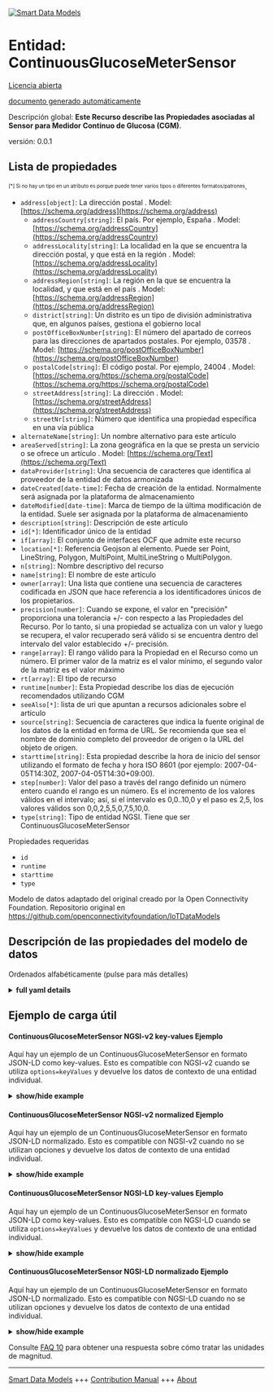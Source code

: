 <!-- 10-Header -->  
[![Smart Data Models](https://smartdatamodels.org/wp-content/uploads/2022/01/SmartDataModels_logo.png "Logo")](https://smartdatamodels.org)  
Entidad: ContinuousGlucoseMeterSensor  
=====================================<!-- /10-Header -->  
<!-- 15-License -->  
[Licencia abierta](https://github.com/smart-data-models//dataModel.OCF/blob/master/ContinuousGlucoseMeterSensor/LICENSE.md)  
[documento generado automáticamente](https://docs.google.com/presentation/d/e/2PACX-1vTs-Ng5dIAwkg91oTTUdt8ua7woBXhPnwavZ0FxgR8BsAI_Ek3C5q97Nd94HS8KhP-r_quD4H0fgyt3/pub?start=false&loop=false&delayms=3000#slide=id.gb715ace035_0_60)  
<!-- /15-License -->  
<!-- 20-Description -->  
Descripción global: **Este Recurso describe las Propiedades asociadas al Sensor para Medidor Continuo de Glucosa (CGM)**.  
versión: 0.0.1  
<!-- /20-Description -->  
<!-- 30-PropertiesList -->  

## Lista de propiedades  

<sup><sub>[*] Si no hay un tipo en un atributo es porque puede tener varios tipos o diferentes formatos/patrones</sub></sup>.  
- `address[object]`: La dirección postal  . Model: [https://schema.org/address](https://schema.org/address)	- `addressCountry[string]`: El país. Por ejemplo, España  . Model: [https://schema.org/addressCountry](https://schema.org/addressCountry)  
	- `addressLocality[string]`: La localidad en la que se encuentra la dirección postal, y que está en la región  . Model: [https://schema.org/addressLocality](https://schema.org/addressLocality)  
	- `addressRegion[string]`: La región en la que se encuentra la localidad, y que está en el país  . Model: [https://schema.org/addressRegion](https://schema.org/addressRegion)  
	- `district[string]`: Un distrito es un tipo de división administrativa que, en algunos países, gestiona el gobierno local    
	- `postOfficeBoxNumber[string]`: El número del apartado de correos para las direcciones de apartados postales. Por ejemplo, 03578  . Model: [https://schema.org/postOfficeBoxNumber](https://schema.org/postOfficeBoxNumber)  
	- `postalCode[string]`: El código postal. Por ejemplo, 24004  . Model: [https://schema.org/https://schema.org/postalCode](https://schema.org/https://schema.org/postalCode)  
	- `streetAddress[string]`: La dirección  . Model: [https://schema.org/streetAddress](https://schema.org/streetAddress)  
	- `streetNr[string]`: Número que identifica una propiedad específica en una vía pública    
- `alternateName[string]`: Un nombre alternativo para este artículo  - `areaServed[string]`: La zona geográfica en la que se presta un servicio o se ofrece un artículo  . Model: [https://schema.org/Text](https://schema.org/Text)- `dataProvider[string]`: Una secuencia de caracteres que identifica al proveedor de la entidad de datos armonizada  - `dateCreated[date-time]`: Fecha de creación de la entidad. Normalmente será asignada por la plataforma de almacenamiento  - `dateModified[date-time]`: Marca de tiempo de la última modificación de la entidad. Suele ser asignada por la plataforma de almacenamiento  - `description[string]`: Descripción de este artículo  - `id[*]`: Identificador único de la entidad  - `if[array]`: El conjunto de interfaces OCF que admite este recurso  - `location[*]`: Referencia Geojson al elemento. Puede ser Point, LineString, Polygon, MultiPoint, MultiLineString o MultiPolygon.  - `n[string]`: Nombre descriptivo del recurso  - `name[string]`: El nombre de este artículo  - `owner[array]`: Una lista que contiene una secuencia de caracteres codificada en JSON que hace referencia a los identificadores únicos de los propietarios.  - `precision[number]`: Cuando se expone, el valor en "precisión" proporciona una tolerancia +/- con respecto a las Propiedades del Recurso. Por lo tanto, si una propiedad se actualiza con un valor y luego se recupera, el valor recuperado será válido si se encuentra dentro del intervalo del valor establecido +/- precisión.  - `range[array]`: El rango válido para la Propiedad en el Recurso como un número. El primer valor de la matriz es el valor mínimo, el segundo valor de la matriz es el valor máximo  - `rt[array]`: El tipo de recurso  - `runtime[number]`: Esta Propiedad describe los días de ejecución recomendados utilizando CGM  - `seeAlso[*]`: lista de uri que apuntan a recursos adicionales sobre el artículo  - `source[string]`: Secuencia de caracteres que indica la fuente original de los datos de la entidad en forma de URL. Se recomienda que sea el nombre de dominio completo del proveedor de origen o la URL del objeto de origen.  - `starttime[string]`: Esta propiedad describe la hora de inicio del sensor utilizando el formato de fecha y hora ISO 8601 (por ejemplo: 2007-04-05T14:30Z, 2007-04-05T14:30+09:00).  - `step[number]`: Valor del paso a través del rango definido un número entero cuando el rango es un número.  Es el incremento de los valores válidos en el intervalo; así, si el intervalo es 0,0..10,0 y el paso es 2,5, los valores válidos son 0,0,2,5,5,0,7,5,10,0.  - `type[string]`: Tipo de entidad NGSI. Tiene que ser ContinuousGlucoseMeterSensor  <!-- /30-PropertiesList -->  
<!-- 35-RequiredProperties -->  
Propiedades requeridas  
- `id`  - `runtime`  - `starttime`  - `type`  <!-- /35-RequiredProperties -->  
<!-- 40-RequiredProperties -->  
Modelo de datos adaptado del original creado por la Open Connectivity Foundation. Repositorio original en https://github.com/openconnectivityfoundation/IoTDataModels  
<!-- /40-RequiredProperties -->  
<!-- 50-DataModelHeader -->  
## Descripción de las propiedades del modelo de datos  
Ordenados alfabéticamente (pulse para más detalles)  
<!-- /50-DataModelHeader -->  
<!-- 60-ModelYaml -->  
<details><summary><strong>full yaml details</strong></summary>    
```yaml  
ContinuousGlucoseMeterSensor:    
  description: This Resource describes the Properties associated with Sensor for Continuous Glucose Meter (CGM).    
  properties:    
    address:    
      description: The mailing address    
      properties:    
        addressCountry:    
          description: 'The country. For example, Spain'    
          type: string    
          x-ngsi:    
            model: https://schema.org/addressCountry    
            type: Property    
        addressLocality:    
          description: 'The locality in which the street address is, and which is in the region'    
          type: string    
          x-ngsi:    
            model: https://schema.org/addressLocality    
            type: Property    
        addressRegion:    
          description: 'The region in which the locality is, and which is in the country'    
          type: string    
          x-ngsi:    
            model: https://schema.org/addressRegion    
            type: Property    
        district:    
          description: 'A district is a type of administrative division that, in some countries, is managed by the local government'    
          type: string    
          x-ngsi:    
            type: Property    
        postOfficeBoxNumber:    
          description: 'The post office box number for PO box addresses. For example, 03578'    
          type: string    
          x-ngsi:    
            model: https://schema.org/postOfficeBoxNumber    
            type: Property    
        postalCode:    
          description: 'The postal code. For example, 24004'    
          type: string    
          x-ngsi:    
            model: https://schema.org/https://schema.org/postalCode    
            type: Property    
        streetAddress:    
          description: The street address    
          type: string    
          x-ngsi:    
            model: https://schema.org/streetAddress    
            type: Property    
        streetNr:    
          description: Number identifying a specific property on a public street    
          type: string    
          x-ngsi:    
            type: Property    
      type: object    
      x-ngsi:    
        model: https://schema.org/address    
        type: Property    
    alternateName:    
      description: An alternative name for this item    
      type: string    
      x-ngsi:    
        type: Property    
    areaServed:    
      description: The geographic area where a service or offered item is provided    
      type: string    
      x-ngsi:    
        model: https://schema.org/Text    
        type: Property    
    dataProvider:    
      description: A sequence of characters identifying the provider of the harmonised data entity    
      type: string    
      x-ngsi:    
        type: Property    
    dateCreated:    
      description: Entity creation timestamp. This will usually be allocated by the storage platform    
      format: date-time    
      type: string    
      x-ngsi:    
        type: Property    
    dateModified:    
      description: Timestamp of the last modification of the entity. This will usually be allocated by the storage platform    
      format: date-time    
      type: string    
      x-ngsi:    
        type: Property    
    description:    
      description: A description of this item    
      type: string    
      x-ngsi:    
        type: Property    
    id:    
      anyOf:    
        - description: Identifier format of any NGSI entity    
          maxLength: 256    
          minLength: 1    
          pattern: ^[\w\-\.\{\}\$\+\*\[\]`|~^@!,:\\]+$    
          type: string    
          x-ngsi:    
            type: Property    
        - description: Identifier format of any NGSI entity    
          format: uri    
          type: string    
          x-ngsi:    
            type: Property    
      description: Unique identifier of the entity    
      x-ngsi:    
        type: Property    
    if:    
      description: The OCF Interface set supported by this Resource    
      items:    
        enum:    
          - oic.if.s    
          - oic.if.baseline    
        type: string    
      minItems: 1    
      readOnly: true    
      type: array    
      uniqueItems: true    
      x-ngsi:    
        type: Property    
    location:    
      description: 'Geojson reference to the item. It can be Point, LineString, Polygon, MultiPoint, MultiLineString or MultiPolygon'    
      oneOf:    
        - description: Geojson reference to the item. Point    
          properties:    
            bbox:    
              items:    
                type: number    
              minItems: 4    
              type: array    
            coordinates:    
              items:    
                type: number    
              minItems: 2    
              type: array    
            type:    
              enum:    
                - Point    
              type: string    
          required:    
            - type    
            - coordinates    
          title: GeoJSON Point    
          type: object    
          x-ngsi:    
            type: GeoProperty    
        - description: Geojson reference to the item. LineString    
          properties:    
            bbox:    
              items:    
                type: number    
              minItems: 4    
              type: array    
            coordinates:    
              items:    
                items:    
                  type: number    
                minItems: 2    
                type: array    
              minItems: 2    
              type: array    
            type:    
              enum:    
                - LineString    
              type: string    
          required:    
            - type    
            - coordinates    
          title: GeoJSON LineString    
          type: object    
          x-ngsi:    
            type: GeoProperty    
        - description: Geojson reference to the item. Polygon    
          properties:    
            bbox:    
              items:    
                type: number    
              minItems: 4    
              type: array    
            coordinates:    
              items:    
                items:    
                  items:    
                    type: number    
                  minItems: 2    
                  type: array    
                minItems: 4    
                type: array    
              type: array    
            type:    
              enum:    
                - Polygon    
              type: string    
          required:    
            - type    
            - coordinates    
          title: GeoJSON Polygon    
          type: object    
          x-ngsi:    
            type: GeoProperty    
        - description: Geojson reference to the item. MultiPoint    
          properties:    
            bbox:    
              items:    
                type: number    
              minItems: 4    
              type: array    
            coordinates:    
              items:    
                items:    
                  type: number    
                minItems: 2    
                type: array    
              type: array    
            type:    
              enum:    
                - MultiPoint    
              type: string    
          required:    
            - type    
            - coordinates    
          title: GeoJSON MultiPoint    
          type: object    
          x-ngsi:    
            type: GeoProperty    
        - description: Geojson reference to the item. MultiLineString    
          properties:    
            bbox:    
              items:    
                type: number    
              minItems: 4    
              type: array    
            coordinates:    
              items:    
                items:    
                  items:    
                    type: number    
                  minItems: 2    
                  type: array    
                minItems: 2    
                type: array    
              type: array    
            type:    
              enum:    
                - MultiLineString    
              type: string    
          required:    
            - type    
            - coordinates    
          title: GeoJSON MultiLineString    
          type: object    
          x-ngsi:    
            type: GeoProperty    
        - description: Geojson reference to the item. MultiLineString    
          properties:    
            bbox:    
              items:    
                type: number    
              minItems: 4    
              type: array    
            coordinates:    
              items:    
                items:    
                  items:    
                    items:    
                      type: number    
                    minItems: 2    
                    type: array    
                  minItems: 4    
                  type: array    
                type: array    
              type: array    
            type:    
              enum:    
                - MultiPolygon    
              type: string    
          required:    
            - type    
            - coordinates    
          title: GeoJSON MultiPolygon    
          type: object    
          x-ngsi:    
            type: GeoProperty    
      x-ngsi:    
        type: GeoProperty    
    n:    
      description: Friendly name of the Resource    
      maxLength: 64    
      readOnly: true    
      type: string    
      x-ngsi:    
        type: Property    
    name:    
      description: The name of this item    
      type: string    
      x-ngsi:    
        type: Property    
    owner:    
      description: A List containing a JSON encoded sequence of characters referencing the unique Ids of the owner(s)    
      items:    
        anyOf:    
          - description: Identifier format of any NGSI entity    
            maxLength: 256    
            minLength: 1    
            pattern: ^[\w\-\.\{\}\$\+\*\[\]`|~^@!,:\\]+$    
            type: string    
            x-ngsi:    
              type: Property    
          - description: Identifier format of any NGSI entity    
            format: uri    
            type: string    
            x-ngsi:    
              type: Property    
        description: Unique identifier of the entity    
        x-ngsi:    
          type: Property    
      type: array    
      x-ngsi:    
        type: Property    
    precision:    
      description: 'When exposed the value in ''precision'' provides a +/- tolerance against the Properties in the Resource. Thus if a Property is UPDATED to a value and that Property then RETRIEVED, the RETRIEVED value is valid if in the range of the set value +/- precision'    
      readOnly: true    
      type: number    
      x-ngsi:    
        type: Property    
    range:    
      description: 'The valid range for the Property in the Resource as a number. The first value in the array is the minimum value, the second value in the array is the maximum value'    
      items:    
        type: number    
      maxItems: 2    
      minItems: 2    
      readOnly: true    
      type: array    
      x-ngsi:    
        type: Property    
    rt:    
      description: The Resource Type    
      items:    
        enum:    
          - oic.r.cgm.sensor    
        type: string    
      minItems: 1    
      readOnly: true    
      type: array    
      uniqueItems: true    
      x-ngsi:    
        type: Property    
    runtime:    
      description: This Property describes the recommended runtime days using CGM    
      minimum: 0.0    
      readOnly: true    
      type: number    
      x-ngsi:    
        type: Property    
    seeAlso:    
      description: list of uri pointing to additional resources about the item    
      oneOf:    
        - items:    
            format: uri    
            type: string    
          minItems: 1    
          type: array    
        - format: uri    
          type: string    
      x-ngsi:    
        type: Property    
    source:    
      description: 'A sequence of characters giving the original source of the entity data as a URL. Recommended to be the fully qualified domain name of the source provider, or the URL to the source object'    
      type: string    
      x-ngsi:    
        type: Property    
    starttime:    
      description: 'This Property describes the Sensor start time using ISO 8601 datetime format (e.g: 2007-04-05T14:30Z, 2007-04-05T14:30+09:00)'    
      readOnly: true    
      type: string    
      x-ngsi:    
        type: Property    
    step:    
      description: 'Step value across the defined range an integer when the range is a number.  This is the increment for valid values across the range; so if range is 0.0..10.0 and step is 2.5 then valid values are 0.0,2.5,5.0,7.5,10.0'    
      readOnly: true    
      type: number    
      x-ngsi:    
        type: Property    
    type:    
      description: NGSI entity type. It has to be ContinuousGlucoseMeterSensor    
      enum:    
        - ContinuousGlucoseMeterSensor    
      type: string    
      x-ngsi:    
        type: Property    
  required:    
    - starttime    
    - runtime    
    - id    
    - type    
  type: object    
  x-derived-from: https://raw.githubusercontent.com/openconnectivityfoundation/IoTDataModels/master/ContinuousGlucoseMeterSensor.swagger.json    
  x-disclaimer: 'Redistribution and use in source and binary forms, with or without modification, are permitted  provided that the license conditions are met. Copyleft (c) 2022 Contributors to Smart Data Models Program'    
  x-license-url: https://github.com/smart-data-models/dataModel.OCF/blob/master/ContinuousGlucoseMeterSensor/LICENSE.md    
  x-model-schema: https://smart-data-models.github.io/dataModel.OCF/ContinuousGlucoseMeterSensor/schema.json    
  x-model-tags: OCF    
  x-version: 0.0.1    
```  
</details>    
<!-- /60-ModelYaml -->  
<!-- 70-MiddleNotes -->  
<!-- /70-MiddleNotes -->  
<!-- 80-Examples -->  
## Ejemplo de carga útil  
#### ContinuousGlucoseMeterSensor NGSI-v2 key-values Ejemplo  
Aquí hay un ejemplo de un ContinuousGlucoseMeterSensor en formato JSON-LD como key-values. Esto es compatible con NGSI-v2 cuando se utiliza `options=keyValues` y devuelve los datos de contexto de una entidad individual.  
<details><summary><strong>show/hide example</strong></summary>    
```json  
{  
    "id": "urn:ngsi-ld:ContinuousGlucoseMeterSensor:id:VMKL:33852976",  
    "dateCreated": "2023-10-19T16:11:52Z",  
    "dateModified": "1983-06-12T17:45:55Z",  
    "source": "Parent chance account to explain join shoulder. Clos",  
    "name": "Expert relationship important group. Spring order chair thought message. Article thing grow management very.",  
    "alternateName": "Sit mention fly above put. Bill glass win prevent less network always.",  
    "description": "Light record reason open. People generation large those technology. Represent process open down since long practice.",  
    "dataProvider": "Ability room around",  
    "owner": [  
        "urn:ngsi-ld:ContinuousGlucoseMeterSensor:items:OTAY:98259767",  
        "urn:ngsi-ld:ContinuousGlucoseMeterSensor:items:SRXB:50094831"  
    ],  
    "seeAlso": [  
        "urn:ngsi-ld:ContinuousGlucoseMeterSensor:items:YHNC:24340465"  
    ],  
    "location": {  
        "type": "Point",  
        "coordinates": [  
            30.97083,  
            138.893906  
        ]  
    },  
    "address": {  
        "streetAddress": "Indicate adult per gun something. Simply grow of good.",  
        "addressLocality": "Inde",  
        "addressRegion": "With our truth also small. Listen act nearly child available project small. Evening test dream size.",  
        "addressCountry": "Special TV put national baby hit organization. Hotel national wall despite truth kitchen spend.",  
        "postalCode": "Minute reduce success easy.",  
        "postOfficeBoxNumber": "Dinner push blood if.",  
        "streetNr": "Her both challenge over. Meeting enjoy else certa",  
        "district": "Military letter result whatever no this. Top really father professional environmental language."  
    },  
    "areaServed": "Street former concern use",  
    "starttime": "New accept throw within. Music region worry. Source far officer. Lose air site instead.",  
    "runtime": 985.3,  
    "rt": [  
        "oic.r.cgm.sensor"  
    ],  
    "n": "Others response contain usually mouth",  
    "if": [  
        "oic.if.baseline"  
    ],  
    "range": [  
        807.7,  
        294.6  
    ],  
    "step": 461.9,  
    "precision": 363.5,  
    "type": "ContinuousGlucoseMeterSensor"  
}  
```  
</details>  
#### ContinuousGlucoseMeterSensor NGSI-v2 normalized Ejemplo  
Aquí hay un ejemplo de un ContinuousGlucoseMeterSensor en formato JSON-LD normalizado. Esto es compatible con NGSI-v2 cuando no se utilizan opciones y devuelve los datos de contexto de una entidad individual.  
<details><summary><strong>show/hide example</strong></summary>    
```json  
{  
    "id": "urn:ngsi-ld:ContinuousGlucoseMeterSensor:id:VMKL:33852976",  
    "dateCreated": {  
        "type": "DateTime",  
        "value": "2023-10-19T16:11:52Z"  
    },  
    "dateModified": {  
        "type": "DateTime",  
        "value": "1983-06-12T17:45:55Z"  
    },  
    "source": {  
        "type": "Text",  
        "value": "Parent chance account to explain join shoulder. Clos"  
    },  
    "name": {  
        "type": "Text",  
        "value": "Expert relationship important group. Spring order chair thought message. Article thing grow management very."  
    },  
    "alternateName": {  
        "type": "Text",  
        "value": "Sit mention fly above put. Bill glass win prevent less network always."  
    },  
    "description": {  
        "type": "Text",  
        "value": "Light record reason open. People generation large those technology. Represent process open down since long practice."  
    },  
    "dataProvider": {  
        "type": "Text",  
        "value": "Ability room around"  
    },  
    "owner": {  
        "type": "StructuredValue",  
        "value": [  
            "urn:ngsi-ld:ContinuousGlucoseMeterSensor:items:OTAY:98259767",  
            "urn:ngsi-ld:ContinuousGlucoseMeterSensor:items:SRXB:50094831"  
        ]  
    },  
    "seeAlso": {  
        "type": "StructuredValue",  
        "value": [  
            "urn:ngsi-ld:ContinuousGlucoseMeterSensor:items:YHNC:24340465"  
        ]  
    },  
    "location": {  
        "type": "geo:json",  
        "value": {  
            "type": "Point",  
            "coordinates": [  
                30.97083,  
                138.893906  
            ]  
        }  
    },  
    "address": {  
        "type": "StructuredValue",  
        "value": {  
            "streetAddress": "Indicate adult per gun something. Simply grow of good.",  
            "addressLocality": "Inde",  
            "addressRegion": "With our truth also small. Listen act nearly child available project small. Evening test dream size.",  
            "addressCountry": "Special TV put national baby hit organization. Hotel national wall despite truth kitchen spend.",  
            "postalCode": "Minute reduce success easy.",  
            "postOfficeBoxNumber": "Dinner push blood if.",  
            "streetNr": "Her both challenge over. Meeting enjoy else certa",  
            "district": "Military letter result whatever no this. Top really father professional environmental language."  
        }  
    },  
    "areaServed": {  
        "type": "Text",  
        "value": "Street former concern use"  
    },  
    "starttime": {  
        "type": "Text",  
        "value": "New accept throw within. Music region worry. Source far officer. Lose air site instead."  
    },  
    "runtime": {  
        "type": "Number",  
        "value": 985.3  
    },  
    "rt": {  
        "type": "StructuredValue",  
        "value": [  
            "oic.r.cgm.sensor"  
        ]  
    },  
    "n": {  
        "type": "Text",  
        "value": "Others response contain usually mouth"  
    },  
    "if": {  
        "type": "StructuredValue",  
        "value": [  
            "oic.if.baseline"  
        ]  
    },  
    "range": {  
        "type": "StructuredValue",  
        "value": [  
            807.7,  
            294.6  
        ]  
    },  
    "step": {  
        "type": "Number",  
        "value": 461.9  
    },  
    "precision": {  
        "type": "Number",  
        "value": 363.5  
    },  
    "type": "ContinuousGlucoseMeterSensor"  
}  
```  
</details>  
#### ContinuousGlucoseMeterSensor NGSI-LD key-values Ejemplo  
Aquí hay un ejemplo de un ContinuousGlucoseMeterSensor en formato JSON-LD como key-values. Esto es compatible con NGSI-LD cuando se utiliza `options=keyValues` y devuelve los datos de contexto de una entidad individual.  
<details><summary><strong>show/hide example</strong></summary>    
```json  
{  
    "id": "urn:ngsi-ld:ContinuousGlucoseMeterSensor:id:VMKL:33852976",  
    "dateCreated": "2023-10-19T16:11:52Z",  
    "dateModified": "1983-06-12T17:45:55Z",  
    "source": "Parent chance account to explain join shoulder. Clos",  
    "name": "Expert relationship important group. Spring order chair thought message. Article thing grow management very.",  
    "alternateName": "Sit mention fly above put. Bill glass win prevent less network always.",  
    "description": "Light record reason open. People generation large those technology. Represent process open down since long practice.",  
    "dataProvider": "Ability room around",  
    "owner": [  
        "urn:ngsi-ld:ContinuousGlucoseMeterSensor:items:OTAY:98259767",  
        "urn:ngsi-ld:ContinuousGlucoseMeterSensor:items:SRXB:50094831"  
    ],  
    "seeAlso": [  
        "urn:ngsi-ld:ContinuousGlucoseMeterSensor:items:YHNC:24340465"  
    ],  
    "location": {  
        "type": "Point",  
        "coordinates": [  
            30.97083,  
            138.893906  
        ]  
    },  
    "address": {  
        "streetAddress": "Indicate adult per gun something. Simply grow of good.",  
        "addressLocality": "Inde",  
        "addressRegion": "With our truth also small. Listen act nearly child available project small. Evening test dream size.",  
        "addressCountry": "Special TV put national baby hit organization. Hotel national wall despite truth kitchen spend.",  
        "postalCode": "Minute reduce success easy.",  
        "postOfficeBoxNumber": "Dinner push blood if.",  
        "streetNr": "Her both challenge over. Meeting enjoy else certa",  
        "district": "Military letter result whatever no this. Top really father professional environmental language."  
    },  
    "areaServed": "Street former concern use",  
    "starttime": "New accept throw within. Music region worry. Source far officer. Lose air site instead.",  
    "runtime": 985.3,  
    "rt": [  
        "oic.r.cgm.sensor"  
    ],  
    "n": "Others response contain usually mouth",  
    "if": [  
        "oic.if.baseline"  
    ],  
    "range": [  
        807.7,  
        294.6  
    ],  
    "step": 461.9,  
    "precision": 363.5,  
    "type": "ContinuousGlucoseMeterSensor",  
    "@context": [  
        "https://smartdatamodels.org/context.jsonld"  
    ]  
}  
```  
</details>  
#### ContinuousGlucoseMeterSensor NGSI-LD normalizado Ejemplo  
Aquí hay un ejemplo de un ContinuousGlucoseMeterSensor en formato JSON-LD normalizado. Esto es compatible con NGSI-LD cuando no se utilizan opciones y devuelve los datos de contexto de una entidad individual.  
<details><summary><strong>show/hide example</strong></summary>    
```json  
{  
    "id": "urn:ngsi-ld:ContinuousGlucoseMeterSensor:id:VMKL:33852976",  
    "dateCreated": {  
        "type": "Property",  
        "value": {  
            "@type": "DateTime",  
            "@value": "2023-10-19T16:11:52Z"  
        }  
    },  
    "dateModified": {  
        "type": "Property",  
        "value": {  
            "@type": "DateTime",  
            "@value": "1983-06-12T17:45:55Z"  
        }  
    },  
    "source": {  
        "type": "Property",  
        "value": "Parent chance account to explain join shoulder. Clos"  
    },  
    "name": {  
        "type": "Property",  
        "value": "Expert relationship important group. Spring order chair thought message. Article thing grow management very."  
    },  
    "alternateName": {  
        "type": "Property",  
        "value": "Sit mention fly above put. Bill glass win prevent less network always."  
    },  
    "description": {  
        "type": "Property",  
        "value": "Light record reason open. People generation large those technology. Represent process open down since long practice."  
    },  
    "dataProvider": {  
        "type": "Property",  
        "value": "Ability room around"  
    },  
    "owner": {  
        "type": "Property",  
        "value": [  
            "urn:ngsi-ld:ContinuousGlucoseMeterSensor:items:OTAY:98259767",  
            "urn:ngsi-ld:ContinuousGlucoseMeterSensor:items:SRXB:50094831"  
        ]  
    },  
    "seeAlso": {  
        "type": "Property",  
        "value": [  
            "urn:ngsi-ld:ContinuousGlucoseMeterSensor:items:YHNC:24340465"  
        ]  
    },  
    "location": {  
        "type": "GeoProperty",  
        "value": {  
            "type": "Point",  
            "coordinates": [  
                30.97083,  
                138.893906  
            ]  
        }  
    },  
    "address": {  
        "type": "Property",  
        "value": {  
            "streetAddress": "Indicate adult per gun something. Simply grow of good.",  
            "addressLocality": "Inde",  
            "addressRegion": "With our truth also small. Listen act nearly child available project small. Evening test dream size.",  
            "addressCountry": "Special TV put national baby hit organization. Hotel national wall despite truth kitchen spend.",  
            "postalCode": "Minute reduce success easy.",  
            "postOfficeBoxNumber": "Dinner push blood if.",  
            "streetNr": "Her both challenge over. Meeting enjoy else certa",  
            "district": "Military letter result whatever no this. Top really father professional environmental language."  
        }  
    },  
    "areaServed": {  
        "type": "Property",  
        "value": "Street former concern use"  
    },  
    "starttime": {  
        "type": "Property",  
        "value": "New accept throw within. Music region worry. Source far officer. Lose air site instead."  
    },  
    "runtime": {  
        "type": "Property",  
        "value": 985.3  
    },  
    "rt": {  
        "type": "Property",  
        "value": [  
            "oic.r.cgm.sensor"  
        ]  
    },  
    "n": {  
        "type": "Property",  
        "value": "Others response contain usually mouth"  
    },  
    "if": {  
        "type": "Property",  
        "value": [  
            "oic.if.baseline"  
        ]  
    },  
    "range": {  
        "type": "Property",  
        "value": [  
            807.7,  
            294.6  
        ]  
    },  
    "step": {  
        "type": "Property",  
        "value": 461.9  
    },  
    "precision": {  
        "type": "Property",  
        "value": 363.5  
    },  
    "type": "ContinuousGlucoseMeterSensor",  
    "@context": [  
        "https://smartdatamodels.org/context.jsonld"  
    ]  
}  
```  
</details><!-- /80-Examples -->  
<!-- 90-FooterNotes -->  
<!-- /90-FooterNotes -->  
<!-- 95-Units -->  
Consulte [FAQ 10](https://smartdatamodels.org/index.php/faqs/) para obtener una respuesta sobre cómo tratar las unidades de magnitud.  
<!-- /95-Units -->  
<!-- 97-LastFooter -->  
---  
[Smart Data Models](https://smartdatamodels.org) +++ [Contribution Manual](https://bit.ly/contribution_manual) +++ [About](https://bit.ly/Introduction_SDM)<!-- /97-LastFooter -->  
